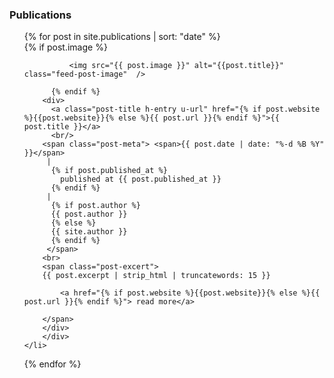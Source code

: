 ### Publications

<ul style="margin-left:0; list-style:none;">
  {% for post in site.publications | sort: "date" %}
    <li>
        <div class="feed-post-container">
          {% if post.image %}
              
              <img src="{{ post.image }}" alt="{{post.title}}" class="feed-post-image"  />
              
          {% endif %}
        <div>
          <a class="post-title h-entry u-url" href="{% if post.website %}{{post.website}}{% else %}{{ post.url }}{% endif %}">{{ post.title }}</a>
          <br/>
        <span class="post-meta"> <span>{{ post.date | date: "%-d %B %Y" }}</span>
         |
          {% if post.published_at %}
            published at {{ post.published_at }}
          {% endif %}
         |
          {% if post.author %}
          {{ post.author }}
          {% else %}
          {{ site.author }}
          {% endif %}
         </span>
        <br>
        <span class="post-excert">
        {{ post.excerpt | strip_html | truncatewords: 15 }} 
          
            <a href="{% if post.website %}{{post.website}}{% else %}{{ post.url }}{% endif %}"> read more</a>

        </span>
        </div>
        </div>
    </li>
  {% endfor %}
</ul>